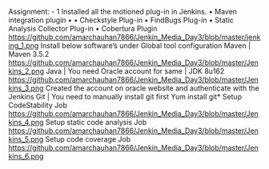 Assignment: - 1
Installed all the motioned plug-in in Jenkins.
• Maven integration plugin •
• Checkstyle Plug-in
• FindBugs Plug-in
• Static Analysis Collector Plug-in
• Cobertura Plugin
https://github.com/amarchauhan7866/Jenkin_Media_Day3/blob/master/jenking_1.png
Install below software’s under Global tool configuration
Maven | Maven 3.5.2
https://github.com/amarchauhan7866/Jenkin_Media_Day3/blob/master/Jenkins_2.png
Java | You need Oracle account for same | JDK 8u162
https://github.com/amarchauhan7866/Jenkin_Media_Day3/blob/master/Jenkins_3.png
Created the account on oracle website and authenticate with the Jenkins
Git | You need to manually install git first
Yum install git*
Setup CodeStability Job
https://github.com/amarchauhan7866/Jenkin_Media_Day3/blob/master/Jenkins_4.png
Setup static code analysis Job
https://github.com/amarchauhan7866/Jenkin_Media_Day3/blob/master/Jenkins_5.png
Setup code coverage Job
https://github.com/amarchauhan7866/Jenkin_Media_Day3/blob/master/Jenkins_6.png

 

 
